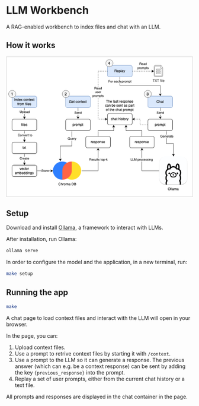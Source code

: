 # LLM Workbench

A RAG-enabled workbench to index files and chat with an LLM.

## How it works

![image](doc/app_flow.drawio.png)

## Setup

Download and install [Ollama](https://www.ollama.com), a framework to interact with LLMs.

After installation, run Ollama:

```bash
ollama serve
```

In order to configure the model and the application, in a new terminal, run:

```bash
make setup
```

## Running the app

```bash
make
```

A chat page to load context files and interact with the LLM will open in your browser.

In the page, you can:

1. Upload context files.
2. Use a prompt to retrive context files by starting it with `/context`.
3. Use a prompt to the LLM so it can generate a response. The previous answer (which can e.g. be a context response) can be sent by adding the key `{previous_response}` into the prompt.
4. Replay a set of user prompts, either from the current chat history or a text file.

All prompts and responses are displayed in the chat container in the page.
